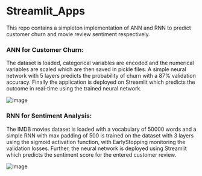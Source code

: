 # Streamlit_Apps
This repo contains a simpleton implementation of ANN and RNN to predict customer churn and movie review sentiment respectively.

### ANN for Customer Churn:
The dataset is loaded, categorical variables are encoded and the numerical variables are scaled which are then saved in pickle files. A simple neural network with 5 layers predicts the probability of churn with a 87% validation accuracy. Finally the application is deployed on Streamlit which predicts the outcome in real-time using the trained neural network.

![image](https://github.com/user-attachments/assets/9a3fd400-6969-4645-99e1-28577c8f8cd3)

### RNN for Sentiment Analysis:
The IMDB movies dataset is loaded with a vocabulary of 50000 words and a simple RNN with max padding of 500 is trained on the dataset with 3 layers using the sigmoid activation function, with EarlyStopping monitoring the validation losses. Further, the neural network is deployed using Streamlit which predicts the sentiment score for the entered customer review.

![image](https://github.com/user-attachments/assets/fb987df2-a66a-4983-9117-b77beb66b5fb)
